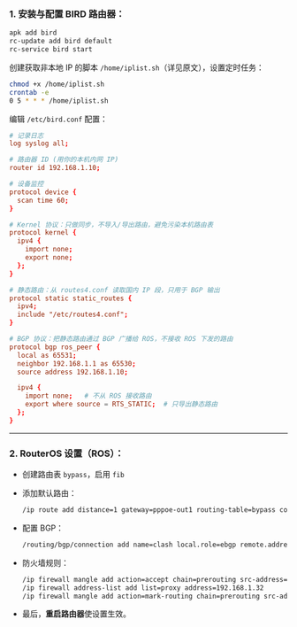 ### 1. 安装与配置 BIRD 路由器：

```bash
apk add bird
rc-update add bird default
rc-service bird start
```

创建获取非本地 IP 的脚本 `/home/iplist.sh`（详见原文），设置定时任务：

```bash
chmod +x /home/iplist.sh
crontab -e
0 5 * * * /home/iplist.sh
```

编辑 `/etc/bird.conf` 配置：

```conf
# 记录日志
log syslog all;

# 路由器 ID (用你的本机内网 IP)
router id 192.168.1.10;

# 设备监控
protocol device {
  scan time 60;
}

# Kernel 协议：只做同步，不导入/导出路由，避免污染本机路由表
protocol kernel {
  ipv4 {
    import none;
    export none;
  };
}

# 静态路由：从 routes4.conf 读取国内 IP 段，只用于 BGP 输出
protocol static static_routes {
  ipv4;
  include "/etc/routes4.conf";
}

# BGP 协议：把静态路由通过 BGP 广播给 ROS，不接收 ROS 下发的路由
protocol bgp ros_peer {
  local as 65531;
  neighbor 192.168.1.1 as 65530;
  source address 192.168.1.10;

  ipv4 {
    import none;   # 不从 ROS 接收路由
    export where source = RTS_STATIC;  # 只导出静态路由
  };
}

```

---

### 2. RouterOS 设置（ROS）：

* 创建路由表 `bypass`，启用 `fib`

* 添加默认路由：

  ```bash
  /ip route add distance=1 gateway=pppoe-out1 routing-table=bypass comment=pass
  ```

* 配置 BGP：

  ```bash
  /routing/bgp/connection add name=clash local.role=ebgp remote.address=192.168.1.10 .as=65531 routing-table=bypass router-id=192.168.1.1 as=65530 multihop=yes
  ```

* 防火墙规则：

  ```bash
  /ip firewall mangle add action=accept chain=prerouting src-address=192.168.1.10
  /ip firewall address-list add list=proxy address=192.168.1.32
  /ip firewall mangle add action=mark-routing chain=prerouting src-address-list=proxy dst-port=80,443 dst-address-type=!local protocol=tcp new-routing-mark=bypass
  ```

* 最后，**重启路由器**使设置生效。
